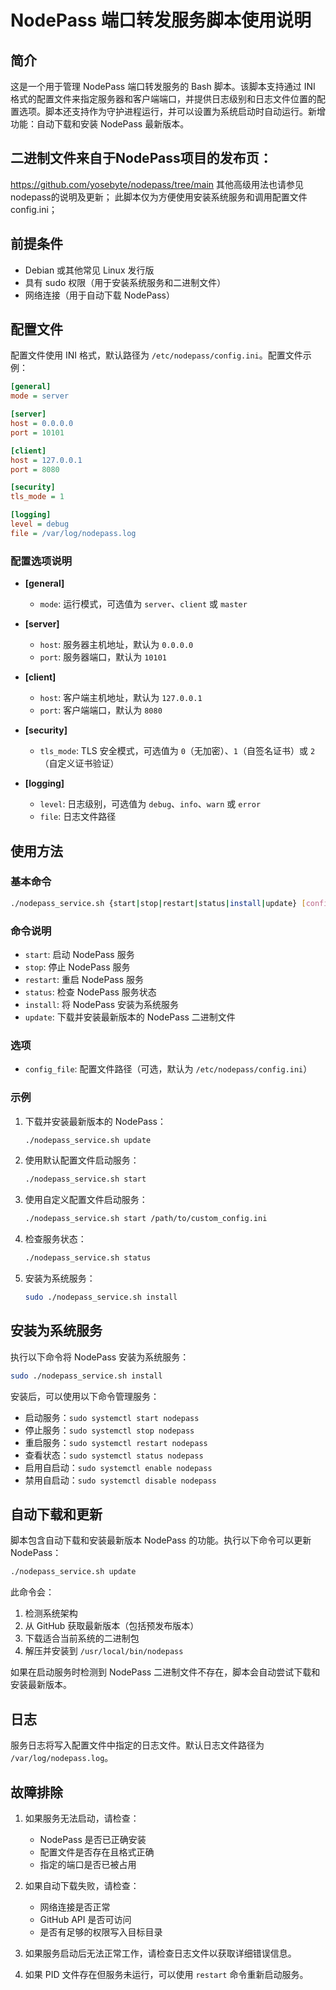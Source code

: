 # NodePass 端口转发服务脚本使用说明

## 简介

这是一个用于管理 NodePass 端口转发服务的 Bash 脚本。该脚本支持通过 INI 格式的配置文件来指定服务器和客户端端口，并提供日志级别和日志文件位置的配置选项。脚本还支持作为守护进程运行，并可以设置为系统启动时自动运行。新增功能：自动下载和安装 NodePass 最新版本。

## 二进制文件来自于NodePass项目的发布页：
https://github.com/yosebyte/nodepass/tree/main
其他高级用法也请参见nodepass的说明及更新；
此脚本仅为方便使用安装系统服务和调用配置文件config.ini；

## 前提条件

- Debian 或其他常见 Linux 发行版
- 具有 sudo 权限（用于安装系统服务和二进制文件）
- 网络连接（用于自动下载 NodePass）

## 配置文件

配置文件使用 INI 格式，默认路径为 `/etc/nodepass/config.ini`。配置文件示例：

```ini
[general]
mode = server

[server]
host = 0.0.0.0
port = 10101

[client]
host = 127.0.0.1
port = 8080

[security]
tls_mode = 1

[logging]
level = debug
file = /var/log/nodepass.log
```

### 配置选项说明

- **[general]**
  - `mode`: 运行模式，可选值为 `server`、`client` 或 `master`

- **[server]**
  - `host`: 服务器主机地址，默认为 `0.0.0.0`
  - `port`: 服务器端口，默认为 `10101`

- **[client]**
  - `host`: 客户端主机地址，默认为 `127.0.0.1`
  - `port`: 客户端端口，默认为 `8080`

- **[security]**
  - `tls_mode`: TLS 安全模式，可选值为 `0`（无加密）、`1`（自签名证书）或 `2`（自定义证书验证）

- **[logging]**
  - `level`: 日志级别，可选值为 `debug`、`info`、`warn` 或 `error`
  - `file`: 日志文件路径

## 使用方法

### 基本命令

```bash
./nodepass_service.sh {start|stop|restart|status|install|update} [config_file]
```

### 命令说明

- `start`: 启动 NodePass 服务
- `stop`: 停止 NodePass 服务
- `restart`: 重启 NodePass 服务
- `status`: 检查 NodePass 服务状态
- `install`: 将 NodePass 安装为系统服务
- `update`: 下载并安装最新版本的 NodePass 二进制文件

### 选项

- `config_file`: 配置文件路径（可选，默认为 `/etc/nodepass/config.ini`）

### 示例

1. 下载并安装最新版本的 NodePass：
   ```bash
   ./nodepass_service.sh update
   ```

2. 使用默认配置文件启动服务：
   ```bash
   ./nodepass_service.sh start
   ```

3. 使用自定义配置文件启动服务：
   ```bash
   ./nodepass_service.sh start /path/to/custom_config.ini
   ```

4. 检查服务状态：
   ```bash
   ./nodepass_service.sh status
   ```

5. 安装为系统服务：
   ```bash
   sudo ./nodepass_service.sh install
   ```

## 安装为系统服务

执行以下命令将 NodePass 安装为系统服务：

```bash
sudo ./nodepass_service.sh install
```

安装后，可以使用以下命令管理服务：

- 启动服务：`sudo systemctl start nodepass`
- 停止服务：`sudo systemctl stop nodepass`
- 重启服务：`sudo systemctl restart nodepass`
- 查看状态：`sudo systemctl status nodepass`
- 启用自启动：`sudo systemctl enable nodepass`
- 禁用自启动：`sudo systemctl disable nodepass`

## 自动下载和更新

脚本包含自动下载和安装最新版本 NodePass 的功能。执行以下命令可以更新 NodePass：

```bash
./nodepass_service.sh update
```

此命令会：
1. 检测系统架构
2. 从 GitHub 获取最新版本（包括预发布版本）
3. 下载适合当前系统的二进制包
4. 解压并安装到 `/usr/local/bin/nodepass`

如果在启动服务时检测到 NodePass 二进制文件不存在，脚本会自动尝试下载和安装最新版本。

## 日志

服务日志将写入配置文件中指定的日志文件。默认日志文件路径为 `/var/log/nodepass.log`。

## 故障排除

1. 如果服务无法启动，请检查：
   - NodePass 是否已正确安装
   - 配置文件是否存在且格式正确
   - 指定的端口是否已被占用

2. 如果自动下载失败，请检查：
   - 网络连接是否正常
   - GitHub API 是否可访问
   - 是否有足够的权限写入目标目录

3. 如果服务启动后无法正常工作，请检查日志文件以获取详细错误信息。

4. 如果 PID 文件存在但服务未运行，可以使用 `restart` 命令重新启动服务。
